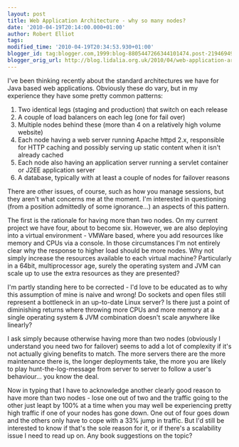 ```yaml
---
layout: post
title: Web Application Architecture - why so many nodes?
date: '2010-04-19T20:14:00.000+01:00'
author: Robert Elliot
tags: 
modified_time: '2010-04-19T20:34:53.930+01:00'
blogger_id: tag:blogger.com,1999:blog-8805447266344101474.post-2194694910282934210
blogger_orig_url: http://blog.lidalia.org.uk/2010/04/web-application-architecture-why-so.html
---
```


I've been thinking recently about the standard architectures we have for Java 
based web applications. Obviously these do vary, but in my experience they have 
some pretty common patterns:
1. Two identical legs (staging and production) that switch on each release
2. A couple of load balancers on each leg (one for fail over)
3. Multiple nodes behind these (more than 4 on a relatively high volume website)
4. Each node having a web server running Apache httpd 2.x, responsible for HTTP
   caching and possibly serving up static content when it isn't already cached
5. Each node also having an application server running a servlet container or 
   J2EE application server
6. A database, typically with at least a couple of nodes for failover reasons

There are other issues, of course, such as how you manage sessions, but they 
aren't what concerns me at the moment. I'm interested in questioning (from a 
position admittedly of some ignorance...) an aspects of this pattern.

The first is the rationale for having more than two nodes. On my current project 
we have four, about to become six. However, we are also deploying into a virtual 
environment - VMWare based, where you add resources like memory and CPUs via a 
console. In those circumstances I'm not entirely clear why the response to 
higher load should be more nodes. Why not simply increase the resources 
available to each virtual machine? Particularly in a 64bit, multiprocessor age, 
surely the operating system and JVM can scale up to use the extra resources as 
they are presented?

I'm partly standing here to be corrected - I'd love to be educated as to why 
this assumption of mine is naive and wrong! Do sockets and open files still 
represent a bottleneck in an up-to-date Linux server? Is there just a point of 
diminishing returns where throwing more CPUs and more memory at a single 
operating system & JVM combination doesn't scale anywhere like linearly?

I ask simply because otherwise having more than two nodes (obviously I 
understand you need two for failover) seems to add a lot of complexity if it's 
not actually giving benefits to match. The more servers there are the more 
maintenance there is, the longer deployments take, the more you are likely to 
play hunt-the-log-message from server to server to follow a user's behaviour... 
you know the deal.

Now in typing that I have to acknowledge another clearly good reason to have 
more than two nodes - lose one out of two and the traffic going to the other 
just leapt by 100% at a time when you may well be experiencing pretty high 
traffic if one of your nodes has gone down. One out of four goes down and the 
others only have to cope with a 33% jump in traffic. But I'd still be interested 
to know if that's the sole reason for it, or if there's a scalability issue I 
need to read up on. Any book suggestions on the topic?
